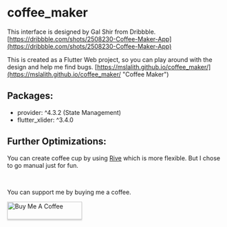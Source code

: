 # coffee_maker

This interface is designed by Gal Shir from Dribbble.
[https://dribbble.com/shots/2508230-Coffee-Maker-App](https://dribbble.com/shots/2508230-Coffee-Maker-App)

This is created as a Flutter Web project, so you can play around with the design and help me find bugs.
[https://mslalith.github.io/coffee_maker/](https://mslalith.github.io/coffee_maker/ "Coffee Maker")

## Packages:

- provider: ^4.3.2 (State Management)
- flutter_xlider: ^3.4.0

## Further Optimizations:

You can create coffee cup by using [Rive](https://rive.app/) which is more flexible. But I chose to go manual just for fun.

<br>

You can support me by buying me a coffee.

<a href="https://www.buymeacoffee.com/msLalith" target="_blank"><img src="https://www.buymeacoffee.com/assets/img/custom_images/orange_img.png" alt="Buy Me A Coffee" style="height: 41px !important;width: 174px !important;box-shadow: 0px 3px 2px 0px rgba(190, 190, 190, 0.5) !important;-webkit-box-shadow: 0px 3px 2px 0px rgba(190, 190, 190, 0.5) !important;" ></a>
